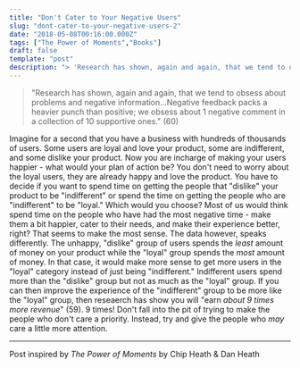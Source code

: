 ```yaml
---
title: "Don't Cater to Your Negative Users"
slug: "dont-cater-to-your-negative-users-2"
date: "2018-05-08T00:16:00.000Z"
tags: ["The Power of Moments","Books"]
draft: false
template: "post"
description: "> 'Research has shown, again and again, that we tend to obsess about problems and negative information...Negative feedback packs a heavier punch than positive; we obsess about 1 negative comment in a..."
---
```


> "Research has shown, again and again, that we tend to obsess about problems and negative information...Negative feedback packs a heavier punch than positive; we obsess about 1 negative comment in a collection of 10 supportive ones." (60)

Imagine for a second that you have a business with hundreds of thousands of users. Some users are loyal and love your product, some are indifferent, and some dislike your product. Now you are incharge of making your users happier - what would your plan of action be? You don't need to worry about the loyal users, they are already happy and love the product. You have to decide if you want to spend time on getting the people that "dislike" your product to be "indifferent" or spend the time on getting the people who are "indifferent" to be "loyal." Which would you choose? Most of us would think spend time on the people who have had the most negative time - make them a bit happier, cater to their needs, and make their experience better, right? That seems to make the most sense. The data however, speaks differently. The unhappy, "dislike" group of users spends the *least* amount of money on your product while the "loyal" group spends the *most* amount of money. In that case, it would make more sense to get more users in the "loyal" category instead of just being "indifferent." Indifferent users spend more than the "dislike" group but not as much as the "loyal" group. If you can then improve the experience of the "indifferent" group to be more like the "loyal" group, then reseaerch has show you will "earn *about 9 times more revenue*" (59). 9 times! Don't fall into the pit of trying to make the people who don't care a priority. Instead, try and give the people who *may* care a little more attention.

---

Post inspired by *The Power of Moments* by Chip Heath & Dan Heath
